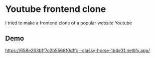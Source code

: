 # Youtube frontend clone

I tried to make a frontend clone of a popular website Youtube


## Demo
https://658e263b1f7c2b5568f0dffc--classy-horse-1b4e31.netlify.app/